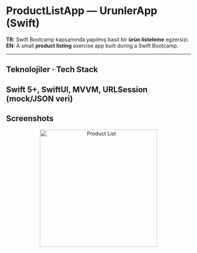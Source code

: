 # ProductListApp — UrunlerApp (Swift)

**TR:** Swift Bootcamp kapsamında yapılmış basit bir **ürün listeleme** egzersizi.  
**EN:** A small **product listing** exercise app built during a Swift Bootcamp.

---

## Teknolojiler · Tech Stack
Swift 5+, **SwiftUI**, MVVM, URLSession (mock/JSON veri)
---

## Screenshots
<p align="center">
  <a href="https://github.com/user-attachments/assets/d60afc42-65fd-4bf1-88b1-7b6d2dbff2bf">
    <img src="https://github.com/user-attachments/assets/d60afc42-65fd-4bf1-88b1-7b6d2dbff2bf" alt="Product List" width="320">
  </a>
</p>
